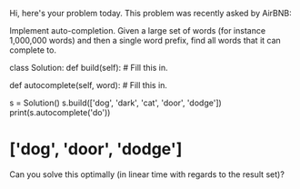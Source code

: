 Hi, here's your problem today. This problem was recently asked by AirBNB:

Implement auto-completion. Given a large set of words (for instance 1,000,000 words) and then a single word prefix, find all words that it can complete to.

class Solution:
  def build(self):
    # Fill this in.
    
  def autocomplete(self, word):
    # Fill this in.

s = Solution()
s.build(['dog', 'dark', 'cat', 'door', 'dodge'])
print(s.autocomplete('do'))
# ['dog', 'door', 'dodge']

Can you solve this optimally (in linear time with regards to the result set)?
